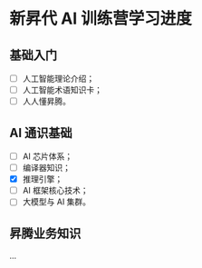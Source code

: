 # 新昇代 AI 训练营学习进度

## 基础入门

- [ ] 人工智能理论介绍；
- [ ] 人工智能术语知识卡；
- [ ] 人人懂昇腾。

## AI 通识基础

- [ ] AI 芯片体系；
- [ ] 编译器知识；
- [x] 推理引擎；
- [ ] AI 框架核心技术；
- [ ] 大模型与 AI 集群。

## 昇腾业务知识

...
